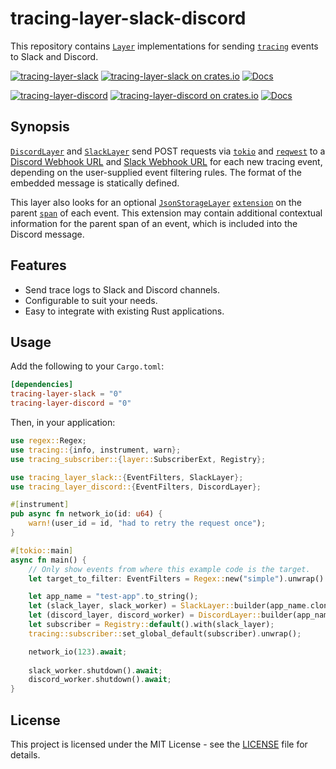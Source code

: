 # tracing-layer-slack-discord

This repository contains [`Layer`] implementations for sending [`tracing`] events to Slack and Discord.

[![tracing-layer-slack](https://img.shields.io/badge/tracing--layer--slack-blue)](https://github.com/seanpianka/tracing-layer-slack/tree/main/layers/slack)
[![tracing-layer-slack on crates.io](https://img.shields.io/crates/v/tracing-layer-slack.svg)](https://crates.io/crates/tracing-layer-slack)
[![Docs](https://docs.rs/tracing-layer-discord/badge.svg)](https://docs.rs/tracing-layer-discord)

[![tracing-layer-discord](https://img.shields.io/badge/tracing--layer--discord-blue)](https://github.com/seanpianka/tracing-layer-slack/tree/main/layers/discord)
[![tracing-layer-discord on crates.io](https://img.shields.io/crates/v/tracing-layer-discord.svg)](https://crates.io/crates/tracing-layer-discord)
[![Docs](https://docs.rs/tracing-layer-slack/badge.svg)](https://docs.rs/tracing-layer-slack)

## Synopsis

[`DiscordLayer`] and [`SlackLayer`] send POST requests via [`tokio`] and [`reqwest`] to a [Discord Webhook URL](https://api.discord.com/messaging/webhooks) and [Slack Webhook URL](https://api.slack.com/messaging/webhooks) for each new tracing event, depending on the user-supplied event filtering rules. The format of the embedded message is statically defined.

This layer also looks for an optional [`JsonStorageLayer`] [`extension`](https://docs.rs/tracing-subscriber/0.2.5/tracing_subscriber/registry/struct.ExtensionsMut.html) on the parent [`span`] of each event. This extension may contain additional contextual information for the parent span of an event, which is included into the Discord message.

## Features

- Send trace logs to Slack and Discord channels.
- Configurable to suit your needs.
- Easy to integrate with existing Rust applications.

## Usage

Add the following to your `Cargo.toml`:

```toml
[dependencies]
tracing-layer-slack = "0"
tracing-layer-discord = "0"
```

Then, in your application:

```rust
use regex::Regex;
use tracing::{info, instrument, warn};
use tracing_subscriber::{layer::SubscriberExt, Registry};

use tracing_layer_slack::{EventFilters, SlackLayer};
use tracing_layer_discord::{EventFilters, DiscordLayer};

#[instrument]
pub async fn network_io(id: u64) {
    warn!(user_id = id, "had to retry the request once");
}

#[tokio::main]
async fn main() {
    // Only show events from where this example code is the target.
    let target_to_filter: EventFilters = Regex::new("simple").unwrap().into();

    let app_name = "test-app".to_string();
    let (slack_layer, slack_worker) = SlackLayer::builder(app_name.clone(), target_to_filter.clone()).build();
    let (discord_layer, discord_worker) = DiscordLayer::builder(app_name, target_to_filter).build();
    let subscriber = Registry::default().with(slack_layer);
    tracing::subscriber::set_global_default(subscriber).unwrap();

    network_io(123).await;
    
    slack_worker.shutdown().await;
    discord_worker.shutdown().await;
}
```

## License

This project is licensed under the MIT License - see the [LICENSE](LICENSE) file for details.

[`Layer`]: https://docs.rs/tracing-subscriber/0.3.0/tracing_subscriber/layer/trait.Layer.html
[`SlackLayer`]: https://docs.rs/tracing-layer-slack/0.2.2/tracing_layer_slack/struct.SlackLayer.html
[`DiscordLayer`]: https://docs.rs/tracing-layer-discord/0.2.2/tracing_layer_discord/struct.DiscordLayer.html
[`Span`]: https://docs.rs/tracing/0.1.13/tracing/struct.Span.html
[`Subscriber`]: https://docs.rs/tracing-core/0.1.10/tracing_core/subscriber/trait.Subscriber.html
[`tracing`]: https://docs.rs/tracing
[`tracing`]: https://docs.rs/tracing-subscriber
[`reqwest`]: https://docs.rs/reqwest/0.11.4/reqwest/
[`tokio`]: https://docs.rs/tokio/1.8.1/tokio/
[`JsonStorageLayer`]: https://docs.rs/tracing-bunyan-formatter/0.3.0/tracing_bunyan_formatter/struct.JsonStorageLayer.html

